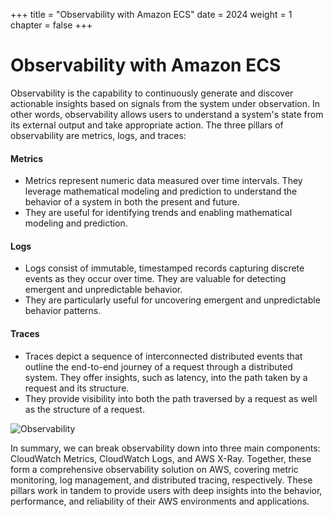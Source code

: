 +++
title = "Observability with Amazon ECS"
date = 2024
weight = 1
chapter = false
+++

# Observability with Amazon ECS

Observability is the capability to continuously generate and discover actionable insights based on signals from the system under observation. In other words, observability allows users to understand a system's state from its external output and take appropriate action. The three pillars of observability are metrics, logs, and traces:

#### Metrics

- Metrics represent numeric data measured over time intervals. They leverage mathematical modeling and prediction to understand the behavior of a system in both the present and future.
- They are useful for identifying trends and enabling mathematical modeling and prediction.

#### Logs

- Logs consist of immutable, timestamped records capturing discrete events as they occur over time. They are valuable for detecting emergent and unpredictable behavior.
- They are particularly useful for uncovering emergent and unpredictable behavior patterns.

#### Traces

- Traces depict a sequence of interconnected distributed events that outline the end-to-end journey of a request through a distributed system. They offer insights, such as latency, into the path taken by a request and its structure.
- They provide visibility into both the path traversed by a request as well as the structure of a request.

![Observability](/images/1/Observability.png?width=90pc)

In summary, we can break observability down into three main components: CloudWatch Metrics, CloudWatch Logs, and AWS X-Ray. Together, these form a comprehensive observability solution on AWS, covering metric monitoring, log management, and distributed tracing, respectively. These pillars work in tandem to provide users with deep insights into the behavior, performance, and reliability of their AWS environments and applications.
